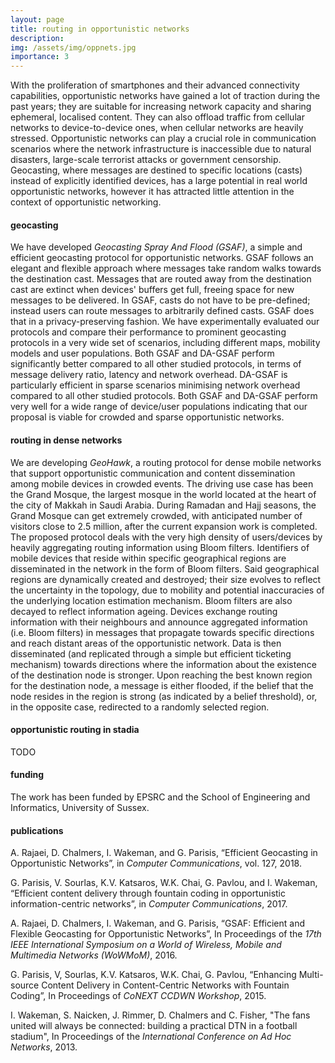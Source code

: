 ```yaml
---
layout: page
title: routing in opportunistic networks
description:
img: /assets/img/oppnets.jpg
importance: 3
---
```


With the proliferation of smartphones and their advanced connectivity capabilities, opportunistic networks have gained a lot of traction during the past years; they are suitable for increasing network capacity and sharing ephemeral, localised content. They can also offload traffic from cellular networks to device-to-device ones, when cellular networks are heavily stressed. Opportunistic networks can play a crucial role in communication scenarios where the network infrastructure is inaccessible due to natural disasters, large-scale terrorist attacks or government censorship. Geocasting, where messages are destined to specific locations (casts) instead of explicitly identified devices, has a large potential in real world opportunistic networks, however it has attracted little attention in the context of opportunistic networking.

#### geocasting

We have developed *Geocasting Spray And Flood (GSAF)*, a simple and efficient geocasting protocol for opportunistic networks. GSAF follows an elegant and flexible approach where messages take random walks towards the destination cast. Messages that are routed away from the destination cast are extinct when devices' buffers get full, freeing space for new messages to be delivered. In GSAF, casts do not have to be pre-defined; instead users can route messages to arbitrarily defined casts. GSAF does that in a privacy-preserving fashion. We have experimentally evaluated our protocols and compare their performance to prominent geocasting protocols in a very wide set of scenarios, including different maps, mobility models and user populations. Both GSAF and DA-GSAF perform significantly better compared to all other studied protocols, in terms of message delivery ratio, latency and network overhead. DA-GSAF is particularly efficient in sparse scenarios minimising network overhead compared to all other studied protocols. Both GSAF and DA-GSAF perform very well for a wide range of device/user populations indicating that our proposal is viable for crowded and sparse opportunistic networks.

#### routing in dense networks

We are developing *GeoHawk*, a routing protocol for dense mobile networks that support opportunistic communication and content dissemination among mobile devices in crowded events. The driving use case has been the Grand Mosque, the largest mosque in the world located at the heart of the city of Makkah in Saudi Arabia. During Ramadan and Hajj seasons, the Grand Mosque can get extremely crowded, with anticipated number of visitors close to 2.5 million, after the current expansion work is completed. The proposed protocol deals with the very high density of users/devices by heavily aggregating routing information using Bloom filters. Identifiers of mobile devices that reside within specific geographical regions are disseminated in the network in the form of Bloom filters. Said geographical regions are dynamically created and destroyed; their size evolves to reflect the uncertainty in the topology, due to mobility and potential inaccuracies of the underlying location estimation mechanism. Bloom filters are also decayed to reflect information ageing. Devices exchange routing information with their neighbours and announce aggregated information (i.e. Bloom filters) in messages that propagate towards specific directions and reach distant areas of the opportunistic network. Data is then disseminated (and replicated through a simple but efficient ticketing mechanism) towards directions where the information about the existence of the destination node is stronger. Upon reaching the best known region for the destination node, a message is either flooded, if the belief that the node resides in the region is strong (as indicated by a belief threshold), or, in the opposite case, redirected to a randomly selected region.

#### opportunistic routing in stadia

TODO

#### funding

The work has been funded by EPSRC and the School of Engineering and Informatics, University of Sussex.

#### publications

A. Rajaei, D. Chalmers, I. Wakeman, and G. Parisis, “Efficient Geocasting in Opportunistic Networks”, in *Computer Communications*, vol. 127, 2018.

G. Parisis, V. Sourlas, K.V. Katsaros, W.K. Chai, G. Pavlou, and I. Wakeman, “Efficient content delivery through fountain coding in opportunistic information-centric networks”, in *Computer Communications*, 2017.

A. Rajaei, D. Chalmers, I. Wakeman, and G. Parisis, “GSAF: Efficient and Flexible Geocasting for Opportunistic Networks”, In Proceedings of the *17th IEEE International Symposium on a World of Wireless, Mobile and Multimedia Networks (WoWMoM)*, 2016.

G. Parisis, V, Sourlas, K.V. Katsaros, W.K. Chai, G. Pavlou, “Enhancing Multi-source Content Delivery in Content-Centric Networks with Fountain Coding”, In Proceedings of *CoNEXT CCDWN Workshop*, 2015.

I. Wakeman, S. Naicken, J. Rimmer, D. Chalmers and C. Fisher, "The fans united will always be connected: building a practical DTN in a football stadium", In Proceedings of the *International Conference on Ad Hoc Networks*, 2013.
